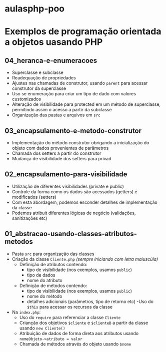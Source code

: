 # aulasphp-poo

# Exemplos de programação orientada a objetos uasando PHP

## 04_heranca-e-enumeracoes

- Superclasse e subclasse
- Readequação de propriedades
- Ajustes nas chamadas de construtor, usando `parent` para acessar construtor da superclasse
- Uso se enumeração para criar um tipo de dado com valores customizados
- Alteração de visibilidade para protected em um método de superclasse, permitindo assim o acesso a partir da subclasse
- Organização das pastas e arquivos em `src`

## 03_encapsulamento-e-metodo-construtor

- Implementação do método construtor obrigando a inicialização do objeto com dados provenientes de parâmetros
- Chamada dos setters a partir do construtor
- Mudança de visibilidade dos setters para privad

## 02_encapsulamento-para-visibilidade

- Utilização de diferentes visibilidades (private e public)
- Controle da forma como os dados são acessados (getters) e modificados (setters)
- Com esta abordagem, podemos esconder detalhes de implementação da classe
- Podemos atribuit diferentes lógicas de negócio (validações, sanitizações etc)
 
## 01_abstracao-usando-classes-atributos-metodos
 
- Pasta `src` para organização das classes
- Criação da classe `Cliente.php` *(sempre iniciando com letra maiuscúla)*
    - Definição de atributos contendo:
        - tipo de visibilidade (nos exemplos, usamos `public`)
        - tipo de dados
        - nome do atributo
    - Definição de métodos contendo:
        - tipo de visibilidade (nos exemplos, usamos `public`)
        - nome do método
        - detalhes adicionais (parâmetros, tipo de retorno etc)
        -Uso do `$this` para acessar os recursos da classe
- Na `index.php`:
    - Uso do `require` para referenciar a classe `Cliente`
    - Crianção dos objetivos `$cliente` e `$clienteB` a partir da  classe usando `new Cliente()`
    - Atribuição de dados de forma direta aos atributos usando `nomeObjeto->atributo = valor`
    - Chamada de métodos através do objeto usando `$nome`
 
